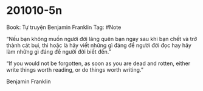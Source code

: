 # 201010-5n

Book: Tự truyện Benjamin Franklin
Tag: #Note

“Nếu bạn không muốn người đời lãng quên bạn ngay sau khi bạn chết và trở thành cát bụi, thì hoặc là hãy viết những gì đáng để người đời đọc hay hãy làm những gì đáng để người đời biết đến.”

“If you would not be forgotten, as soon as you are dead and rotten, either write things worth reading, or do things worth writing.”

Benjamin Franklin